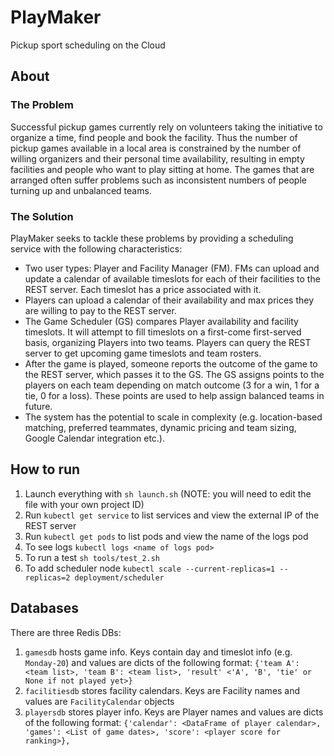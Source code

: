 # PlayMaker
Pickup sport scheduling on the Cloud

## About

### The Problem
Successful pickup games currently rely on volunteers taking the initiative to organize a time, find people and book the facility. Thus the number of pickup games available in a local area is constrained by the number of willing organizers and their personal time availability, resulting in empty facilities and people who want to play sitting at home. The games that are arranged often suffer problems such as inconsistent numbers of people turning up and unbalanced teams.

### The Solution
PlayMaker seeks to tackle these problems by providing a scheduling service with the following characteristics:
* Two user types: Player and Facility Manager (FM).
FMs can upload and update a calendar of available timeslots for each of their facilities to the REST server. Each timeslot has a price associated with it.
* Players can upload a calendar of their availability and max prices they are willing to pay to the REST server.
* The Game Scheduler (GS) compares Player availability and facility timeslots. It will attempt to fill timeslots on a first-come first-served basis, organizing Players into two teams. Players can query the REST server to get upcoming game timeslots and team rosters.
* After the game is played, someone reports the outcome of the game to the REST server, which passes it to the GS. The GS assigns points to the players on each team depending on match outcome (3 for a win, 1 for a tie, 0 for a loss). These points are used to help assign balanced teams in future.
* The system has the potential to scale in complexity (e.g. location-based matching, preferred teammates, dynamic pricing and team sizing, Google Calendar integration etc.).


## How to run

1) Launch everything with `sh launch.sh` (NOTE: you will need to edit the file with your own project ID)
2) Run `kubectl get service` to list services and view the external IP of the REST server
3) Run `kubectl get pods` to list pods and view the name of the logs pod
4) To see logs `kubectl logs <name of logs pod>`
5) To run a test `sh tools/test_2.sh`
6) To add scheduler node `kubectl scale --current-replicas=1 --replicas=2 deployment/scheduler`

## Databases
There are three Redis DBs:

1) `gamesdb` hosts game info. Keys contain day and timeslot info (e.g. `Monday-20`) and values are dicts of the following format: `{'team A': <team list>, 'team B': <team list>, 'result' <'A', 'B', 'tie' or None if not played yet>}`
2) `facilitiesdb` stores facility calendars. Keys are Facility names and values are `FacilityCalendar` objects
3) `playersdb` stores player info. Keys are Player names and values are dicts of the following format: `{'calendar': <DataFrame of player calendar>, 'games': <List of game dates>, 'score': <player score for ranking>}, `